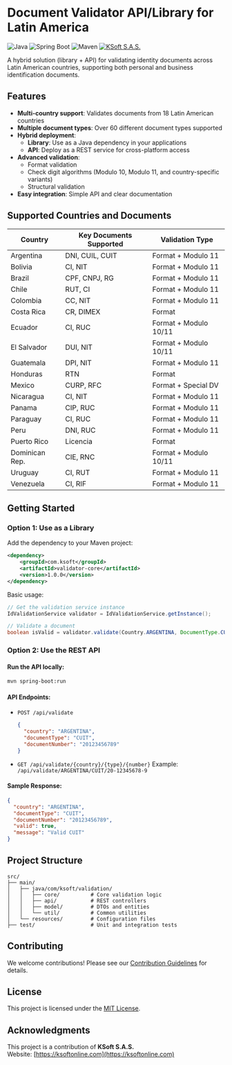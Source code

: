 # Document Validator API/Library for Latin America

![Java](https://img.shields.io/badge/java-%23ED8B00.svg?style=for-the-badge&logo=openjdk&logoColor=white)
![Spring Boot](https://img.shields.io/badge/Spring_Boot-F2F4F9?style=for-the-badge&logo=spring-boot)
![Maven](https://img.shields.io/badge/Apache%20Maven-C71A36?style=for-the-badge&logo=Apache%20Maven&logoColor=white)
[![KSoft S.A.S.](https://img.shields.io/badge/KSoft-SAS?style=for-the-badge&logo=keras&logoColor=%23e01e1e&logoSize=50px&label=KSoft%20SAS&labelColor=white&color=%23e01e1e&link=https%3A%2F%2Fksoftonline.com%2F)](https://ksoftonline.com)

A hybrid solution (library + API) for validating identity documents across Latin American countries, supporting both personal and business identification documents.

## Features

- **Multi-country support**: Validates documents from 18 Latin American countries
- **Multiple document types**: Over 60 different document types supported
- **Hybrid deployment**:
  - **Library**: Use as a Java dependency in your applications
  - **API**: Deploy as a REST service for cross-platform access
- **Advanced validation**:
  - Format validation
  - Check digit algorithms (Modulo 10, Modulo 11, and country-specific variants)
  - Structural validation
- **Easy integration**: Simple API and clear documentation

## Supported Countries and Documents

| Country         | Key Documents Supported | Validation Type |
|-----------------|---------------------------|-----------------|
| Argentina       | DNI, CUIL, CUIT            | Format + Modulo 11 |
| Bolivia         | CI, NIT                    | Format + Modulo 11 |
| Brazil          | CPF, CNPJ, RG               | Format + Modulo 11 |
| Chile           | RUT, CI                     | Format + Modulo 11 |
| Colombia        | CC, NIT                     | Format + Modulo 11 |
| Costa Rica      | CR, DIMEX                   | Format |
| Ecuador         | CI, RUC                     | Format + Modulo 10/11 |
| El Salvador     | DUI, NIT                    | Format + Modulo 10/11 |
| Guatemala       | DPI, NIT                    | Format + Modulo 11 |
| Honduras        | RTN                         | Format |
| Mexico          | CURP, RFC                   | Format + Special DV |
| Nicaragua       | CI, NIT                     | Format + Modulo 11 |
| Panama          | CIP, RUC                    | Format + Modulo 11 |
| Paraguay        | CI, RUC                     | Format + Modulo 11 |
| Peru            | DNI, RUC                    | Format + Modulo 11 |
| Puerto Rico     | Licencia                    | Format |
| Dominican Rep.  | CIE, RNC                    | Format + Modulo 10/11 |
| Uruguay         | CI, RUT                     | Format + Modulo 11 |
| Venezuela       | CI, RIF                     | Format + Modulo 11 |

## Getting Started

### Option 1: Use as a Library

Add the dependency to your Maven project:

```xml
<dependency>
    <groupId>com.ksoft</groupId>
    <artifactId>validator-core</artifactId>
    <version>1.0.0</version>
</dependency>
```

Basic usage:
```java
// Get the validation service instance
IdValidationService validator = IdValidationService.getInstance();

// Validate a document
boolean isValid = validator.validate(Country.ARGENTINA, DocumentType.CUIT, "20-12345678-9");
```

### Option 2: Use the REST API

#### Run the API locally:
```bash
mvn spring-boot:run
```

#### API Endpoints:
- `POST /api/validate`
  ```json
  {
    "country": "ARGENTINA",
    "documentType": "CUIT",
    "documentNumber": "20123456789"
  }
  ```
  
- `GET /api/validate/{country}/{type}/{number}`
  Example: `/api/validate/ARGENTINA/CUIT/20-12345678-9`

#### Sample Response:
```json
{
  "country": "ARGENTINA",
  "documentType": "CUIT",
  "documentNumber": "20123456789",
  "valid": true,
  "message": "Valid CUIT"
}
```

## Project Structure

```
src/
├── main/
│   ├── java/com/ksoft/validation/
│   │   ├── core/          # Core validation logic
│   │   ├── api/           # REST controllers
│   │   ├── model/         # DTOs and entities
│   │   └── util/          # Common utilities
│   └── resources/         # Configuration files
├── test/                  # Unit and integration tests
```

## Contributing

We welcome contributions! Please see our [Contribution Guidelines](CONTRIBUTING.md) for details.

## License

This project is licensed under the [MIT License](LICENSE).

## Acknowledgments

This project is a contribution of **KSoft S.A.S.**  
Website: [https://ksoftonline.com](https://ksoftonline.com)
